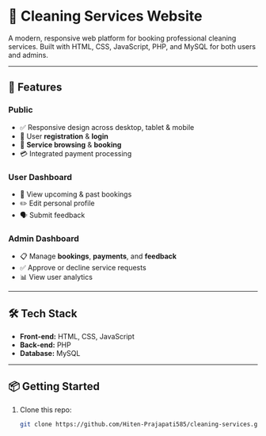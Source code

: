 # 🧼 Cleaning Services Website

A modern, responsive web platform for booking professional cleaning services. Built with HTML, CSS, JavaScript, PHP, and MySQL for both users and admins.

---

## 🚀 Features

### Public
- ✅ Responsive design across desktop, tablet & mobile  
- 💬 User **registration** & **login**  
- 🧹 **Service browsing** & **booking**  
- 💳 Integrated payment processing

### User Dashboard
- 📅 View upcoming & past bookings  
- ✏️ Edit personal profile  
- 🗣️ Submit feedback

### Admin Dashboard
- 📋 Manage **bookings**, **payments**, and **feedback**  
- ✅ Approve or decline service requests  
- 📊 View user analytics

---

## 🛠️ Tech Stack
- **Front‑end:** HTML, CSS, JavaScript  
- **Back‑end:** PHP  
- **Database:** MySQL

---

## 📦 Getting Started

1. Clone this repo:
   ```bash
   git clone https://github.com/Hiten-Prajapati585/cleaning-services.git

